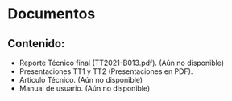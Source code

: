 # Documentos
## Contenido:
* Reporte Técnico final (TT2021-B013.pdf). (Aún no disponible)
* Presentaciones TT1 y TT2 (Presentaciones en PDF).
* Articulo Técnico. (Aún no disponible)
* Manual de usuario. (Aún no disponible)